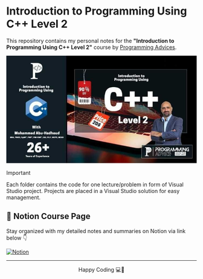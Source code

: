# Introduction to Programming Using C++ Level 2

This repository contains my personal notes for the **"Introduction to Programming Using C++ Level 2"** course by [Programming Advices](https://programmingadvices.com).

<p align="center">
  <img src="./courseImage.jpg" alt="Course Image" width="600"/>
</p>

> [!IMPORTANT]
> Each folder contains the code for one lecture/problem in form of Visual Studio project. Projects are placed in a Visual Studio solution for easy management.

## 🔗 Notion Course Page

Stay organized with my detailed notes and summaries on Notion via link below 👇

[![Notion](https://skillicons.dev/icons?i=notion&theme=light)](https://www.notion.so/mahmouddello/06-Introduction-to-Programming-Using-C-Level-2-1a773114614580599e94d3a5ee60dfa9?pvs=4)

<hr>

<div align="center">
    <p>Happy Coding 💻🎉</p>
</div>